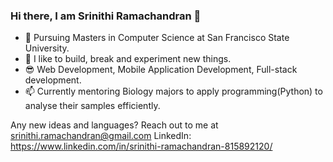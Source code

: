 ### Hi there, I am Srinithi Ramachandran 👋 



- 🔭 Pursuing Masters in Computer Science at San Francisco State University.
- 🌱 I like to build, break and experiment new things. 
- 😎 Web Development, Mobile Application Development, Full-stack development.
- 📫 Currently mentoring Biology majors to apply programming(Python) to analyse their samples efficiently. 

Any new ideas and languages? Reach out to me at srinithi.ramachandran@gmail.com
LinkedIn: https://www.linkedin.com/in/srinithi-ramachandran-815892120/









